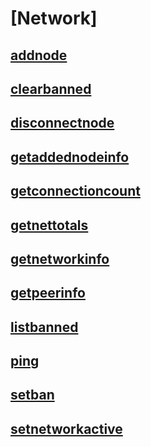 # [Network]
## [addnode](addnode.md)
## [clearbanned](clearbanned.md)
## [disconnectnode](disconnectnode.md)
## [getaddednodeinfo](getaddednodeinfo.md)
## [getconnectioncount](getconnectioncount.md)
## [getnettotals](getnettotals.md)
## [getnetworkinfo](getnetworkinfo.md)
## [getpeerinfo](getpeerinfo.md)
## [listbanned](listbanned.md)
## [ping](ping.md)
## [setban](setban.md)
## [setnetworkactive](setnetworkactive.md)
